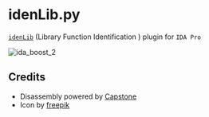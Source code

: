 # idenLib.py

[`idenLib`](https://github.com/secrary/idenLib) (Library Function Identification ) plugin for `IDA Pro`

![ida_boost_2](https://user-images.githubusercontent.com/16405698/52437166-1bf3a680-2b0e-11e9-8212-7f017757133b.gif)


## Credits
- Disassembly powered by [Capstone](https://www.capstone-engine.org/)
- Icon by [freepik](https://www.flaticon.com/authors/freepik)
